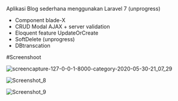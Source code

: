 Aplikasi Blog sederhana menggunakan Laravel 7 (unprogress)

- Component blade-X
- CRUD Modal AJAX + server validation
- Eloquent feature UpdateOrCreate
- SoftDelete (unprogress)
- DBtranscation


#Screenshoot

![screencapture-127-0-0-1-8000-category-2020-05-30-21_07_29](https://user-images.githubusercontent.com/15800599/83330526-ae96f680-a2b9-11ea-93fc-e1fe1d9de35c.png)

![Screenshot_8](https://user-images.githubusercontent.com/15800599/83330548-d5552d00-a2b9-11ea-8ecf-fd05e857d848.png)

![Screenshot_9](https://user-images.githubusercontent.com/15800599/83330569-fd449080-a2b9-11ea-8670-81e655620030.png)
